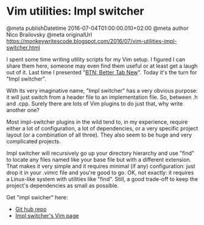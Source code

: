 # Vim utilities: Impl switcher

@meta publishDatetime 2016-07-04T01:00:00.010+02:00
@meta author Nico Brailovsky
@meta originalUrl https://monkeywritescode.blogspot.com/2016/07/vim-utilities-impl-switcher.html

I spent some time writing utility scripts for my Vim setup. I figured I can share them here, someone may even find them useful or at least get a laugh out of it. Last time I presented "[BTN: Better Tab New](/md_blog/2016/0701_VimutilitiesBetterTabNew.md)". Today it's the turn for "Impl switcher".

With its very imaginative name, "Impl switcher" has a very obvious purpose: it will just switch from a header file to an implementation file. So, between .h and .cpp. Surely there are lots of Vim plugins to do just that, why write another one?

Most impl-switcher plugins in the wild tend to, in my experience, require either a lot of configuration, a lot of dependencies, or a very specific project layout (or a combination of all three). They also seem to be huge and very complicated projects.

Impl switcher will recursively go up your directory hierarchy and use "find" to locate any files named like your base file but with a different extension. That makes it very simple and it requires minimal (if any) configuration: just drop it in your .vimrc file and you're good to go. OK, not exactly: it requires a Linux-like system with utilities like "find". Still, a good trade-off to keep the project's dependencies as small as possible.

Get "impl swicher" here:

* [Git hub repo](https://github.com/nicolasbrailo/Nico.rc/blob/master/vim/plugins/impl_switcher.vim)
* [Impl switcher's Vim page](http://www.vim.org/scripts/script.php?script_id=5406)

